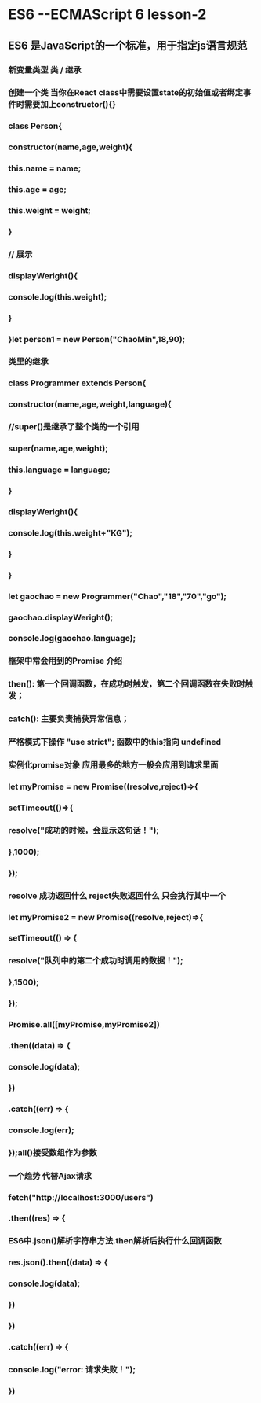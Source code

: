 # ES6 --ECMAScript 6  lesson-2

## ES6 是JavaScript的一个标准，用于指定js语言规范

### 新变量类型 类 / 继承 

### 创建一个类  当你在React  class中需要设置state的初始值或者绑定事件时需要加上constructor(){}
### class Person{
###	constructor(name,age,weight){
###		this.name = name;
###		this.age = age;
###		this.weight = weight;
###	}
###    // 展示
###	displayWeright(){
###		console.log(this.weight);
###	}
### }let person1 = new Person("ChaoMin",18,90);

### 类里的继承
### class Programmer extends Person{
###       constructor(name,age,weight,language){
###       	//super()是继承了整个类的一个引用
###       	   super(name,age,weight);
###       	   this.language = language;
###       }
###       displayWeright(){
###       	   console.log(this.weight+"KG");
###       }
### }
### let gaochao = new Programmer("Chao","18","70","go");
### gaochao.displayWeright();
### console.log(gaochao.language);

### 框架中常会用到的Promise 介绍
### then(): 第一个回调函数，在成功时触发，第二个回调函数在失败时触发；
### catch(): 主要负责捕获异常信息；

### 严格模式下操作 "use strict"; 函数中的this指向 undefined

### 实例化promise对象  应用最多的地方一般会应用到请求里面

### let myPromise = new Promise((resolve,reject)=>{
      
###        setTimeout(()=>{
###                resolve("成功的时候，会显示这句话！");
###        },1000);
###    });

### resolve 成功返回什么  reject失败返回什么 只会执行其中一个

### let myPromise2 = new Promise((resolve,reject)=>{
###         setTimeout(() => {
###                resolve("队列中的第二个成功时调用的数据！");
###        },1500);
###  });

### Promise.all([myPromise,myPromise2])
###       .then((data) => {
###       	    console.log(data);
###       })
###       .catch((err) => {
###       	    console.log(err);
###       });all()接受数组作为参数

###  一个趋势 代替Ajax请求
###    fetch("http://localhost:3000/users")
###     .then((res) => {
###     	ES6中.json()解析字符串方法.then解析后执行什么回调函数
###     	res.json().then((data) => {
###     		console.log(data);
###     	})	
###     })
###     .catch((err) => {
###     	console.log("error: 请求失败！");
###     })




